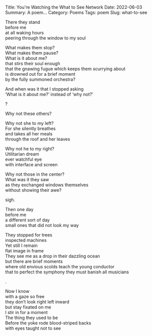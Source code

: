 Title: You're Watching the What to See Network
Date: 2022-06-03
Summary: A poem...
Category: Poems
Tags: poem
Slug: what-to-see

There they stand  
before me  
at all waking hours  
peering through the window to my soul  
  
What makes them stop?  
What makes them pause?  
What is it about me?  
that stirs their soul enough  
that the gnawing fugue which keeps them scurrying about  
is drowned out for a brief moment  
by the fully summoned orchestra?  
  
And when was it that I stopped asking  
‘What is it about me?’ instead of ‘why not?’  
  
?  
  
Why not these others?
  
Why not she to my left?  
For she silently breathes  
and takes all her meals  
through the roof and her leaves  
  
Why not he to my right?  
Utilitarian dream  
ever watchful eye  
with interface and screen  
  
Why not those in the center?  
What was it they saw  
as they exchanged windows themselves  
without showing their awe?  
  
sigh.  
  
Then one day  
before me  
a different sort of day  
small ones that did not look my way  
  
They stopped for trees  
inspected machines  
Yet still I remain  
flat image in frame  
They see me as a drop in their dazzling ocean  
but there are brief moments  
where old envious scolds teach the young conductor  
that to perfect the symphony they must banish all musicians  
  
.  
  
Now I know  
with a gaze so free  
they don’t look right left inward  
but stay fixated on me  
I stir in for a moment  
The thing they used to be  
Before the yoke rode blood-striped backs  
with eyes taught not to see  
